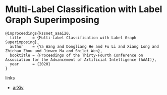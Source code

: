 # Multi-Label Classification with Label Graph Superimposing

```
@inproceedings{kssnet_aaai20,
  title     = {Multi-Label Classification with Label Graph Superimposing},
  author    = {Ya Wang and Dongliang He and Fu Li and Xiang Long and Zhichao Zhou and Jinwen Ma and Shilei Wen},
  booktitle = {Proceedings of the Thirty-Fourth Conference on Association for the Advancement of Artificial Intelligence (AAAI)},
  year      = {2020}
}
```

links
- [arXiv](https://arxiv.org/abs/1911.09243)

